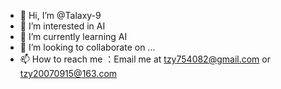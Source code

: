 - 👋 Hi, I’m @Talaxy-9
- 👀 I’m interested in AI
- 🌱 I’m currently learning AI
- 💞️ I’m looking to collaborate on ...
- 📫 How to reach me ：Email me at tzy754082@gmail.com or tzy20070915@163.com

<!---
Talaxy-9/Talaxy-9 is a ✨ special ✨ repository because its `README.md` (this file) appears on your GitHub profile.
You can click the Preview link to take a look at your changes.
--->
